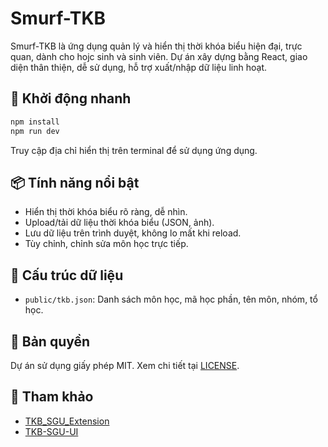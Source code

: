 
# Smurf-TKB

Smurf-TKB là ứng dụng quản lý và hiển thị thời khóa biểu hiện đại, trực quan, dành cho hojc sinh và sinh viên. Dự án xây dựng bằng React, giao diện thân thiện, dễ sử dụng, hỗ trợ xuất/nhập dữ liệu linh hoạt.

## 🚀 Khởi động nhanh

```bash
npm install
npm run dev
```
Truy cập địa chỉ hiển thị trên terminal để sử dụng ứng dụng.

## 📦 Tính năng nổi bật
- Hiển thị thời khóa biểu rõ ràng, dễ nhìn.
- Upload/tải dữ liệu thời khóa biểu (JSON, ảnh).
- Lưu dữ liệu trên trình duyệt, không lo mất khi reload.
- Tùy chỉnh, chỉnh sửa môn học trực tiếp.

## 📁 Cấu trúc dữ liệu
- `public/tkb.json`: Danh sách môn học, mã học phần, tên môn, nhóm, tổ học.

## 📝 Bản quyền
Dự án sử dụng giấy phép MIT. Xem chi tiết tại [LICENSE](./LICENSE).

## 🙏 Tham khảo
- [TKB_SGU_Extension](https://github.com/huukhuong/TKB_SGU_Extension)
- [TKB-SGU-UI](https://github.com/nguyluky/TKB-SGU-UI)